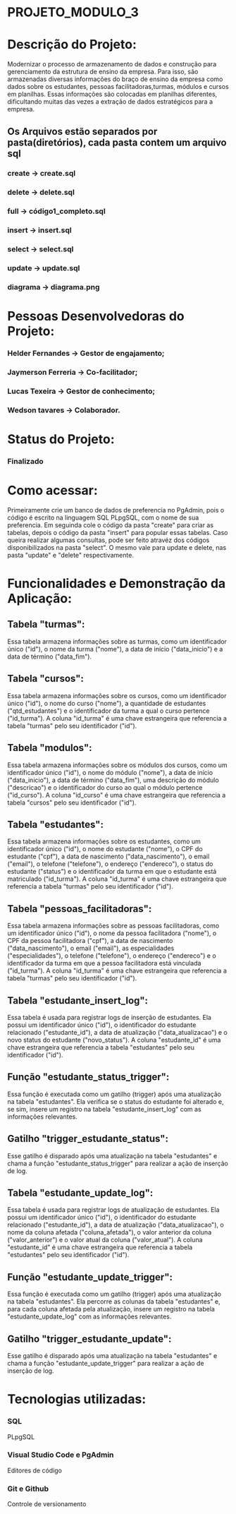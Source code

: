 # PROJETO_MODULO_3

# Descrição do Projeto:
Modernizar o processo de armazenamento de dados e construção para gerenciamento da estrutura de ensino da empresa.
Para isso, são armazenadas diversas informações do braço de
ensino da empresa como dados sobre os estudantes, pessoas facilitadoras,turmas, módulos e cursos em planilhas. Essas informações são colocadas
em planilhas diferentes, dificultando muitas das vezes a extração de dados estratégicos para a empresa.
## Os Arquivos estão separados por pasta(diretórios), cada pasta contem um arquivo sql
### create -> create.sql
### delete -> delete.sql
### full   -> código1_completo.sql
### insert -> insert.sql
### select -> select.sql
### update -> update.sql
### diagrama -> diagrama.png

# Pessoas Desenvolvedoras do Projeto:
### Helder Fernandes -> Gestor de engajamento;
### Jaymerson Ferreria -> Co-facilitador;
### Lucas Texeira -> Gestor de conhecimento;
### Wedson tavares -> Colaborador.

# Status do Projeto:
### Finalizado

# Como acessar:
Primeiramente crie um banco de dados de preferencia no PgAdmin, pois o código é escrito na linguagem SQL PLpgSQL, com o nome de sua preferencia.
Em seguinda cole o código da pasta "create" para criar as tabelas, depois o código da pasta "insert" para popular essas tabelas.
Caso queira realizar algumas consultas, pode ser feito atravéz dos códigos disponibilizados na pasta "select".
O mesmo vale para update e delete, nas pasta "update" e "delete" respectivamente.

# Funcionalidades e Demonstração da Aplicação:
## Tabela "turmas": 
Essa tabela armazena informações sobre as turmas, como um identificador único ("id"), o nome da turma ("nome"), a data de início ("data_inicio") e a data de término ("data_fim").

## Tabela "cursos": 
Essa tabela armazena informações sobre os cursos, como um identificador único ("id"), o nome do curso ("nome"), a quantidade de estudantes ("qtd_estudantes") e o identificador da turma a qual o curso pertence ("id_turma"). A coluna "id_turma" é uma chave estrangeira que referencia a tabela "turmas" pelo seu identificador ("id").

## Tabela "modulos": 
Essa tabela armazena informações sobre os módulos dos cursos, como um identificador único ("id"), o nome do módulo ("nome"), a data de início ("data_inicio"), a data de término ("data_fim"), uma descrição do módulo ("descricao") e o identificador do curso ao qual o módulo pertence ("id_curso"). A coluna "id_curso" é uma chave estrangeira que referencia a tabela "cursos" pelo seu identificador ("id").

## Tabela "estudantes": 
Essa tabela armazena informações sobre os estudantes, como um identificador único ("id"), o nome do estudante ("nome"), o CPF do estudante ("cpf"), a data de nascimento ("data_nascimento"), o email ("email"), o telefone ("telefone"), o endereço ("endereco"), o status do estudante ("status") e o identificador da turma em que o estudante está matriculado ("id_turma"). A coluna "id_turma" é uma chave estrangeira que referencia a tabela "turmas" pelo seu identificador ("id").

## Tabela "pessoas_facilitadoras": 
Essa tabela armazena informações sobre as pessoas facilitadoras, como um identificador único ("id"), o nome da pessoa facilitadora ("nome"), o CPF da pessoa facilitadora ("cpf"), a data de nascimento ("data_nascimento"), o email ("email"), as especialidades ("especialidades"), o telefone ("telefone"), o endereço ("endereco") e o identificador da turma em que a pessoa facilitadora está vinculada ("id_turma"). A coluna "id_turma" é uma chave estrangeira que referencia a tabela "turmas" pelo seu identificador ("id").

## Tabela "estudante_insert_log": 
Essa tabela é usada para registrar logs de inserção de estudantes. Ela possui um identificador único ("id"), o identificador do estudante relacionado ("estudante_id"), a data de atualização ("data_atualizacao") e o novo status do estudante ("novo_status"). A coluna "estudante_id" é uma chave estrangeira que referencia a tabela "estudantes" pelo seu identificador ("id").

## Função "estudante_status_trigger": 
Essa função é executada como um gatilho (trigger) após uma atualização na tabela "estudantes". Ela verifica se o status do estudante foi alterado e, se sim, insere um registro na tabela "estudante_insert_log" com as informações relevantes.

## Gatilho "trigger_estudante_status": 
Esse gatilho é disparado após uma atualização na tabela "estudantes" e chama a função "estudante_status_trigger" para realizar a ação de inserção de log.

## Tabela "estudante_update_log": 
Essa tabela é usada para registrar logs de atualização de estudantes. Ela possui um identificador único ("id"), o identificador do estudante relacionado ("estudante_id"), a data de atualização ("data_atualizacao"), o nome da coluna afetada ("coluna_afetada"), o valor anterior da coluna ("valor_anterior") e o valor atual da coluna ("valor_atual"). A coluna "estudante_id" é uma chave estrangeira que referencia a tabela "estudantes" pelo seu identificador ("id").

## Função "estudante_update_trigger": 
Essa função é executada como um gatilho (trigger) após uma atualização na tabela "estudantes". Ela percorre as colunas da tabela "estudantes" e, para cada coluna afetada pela atualização, insere um registro na tabela "estudante_update_log" com as informações relevantes.

## Gatilho "trigger_estudante_update": 
Esse gatilho é disparado após uma atualização na tabela "estudantes" e chama a função "estudante_update_trigger" para realizar a ação de inserção de log.

# Tecnologias utilizadas:
### SQL
PLpgSQL
### Visual Studio Code e PgAdmin
Editores de código 
### Git e Github
Controle de versionamento

